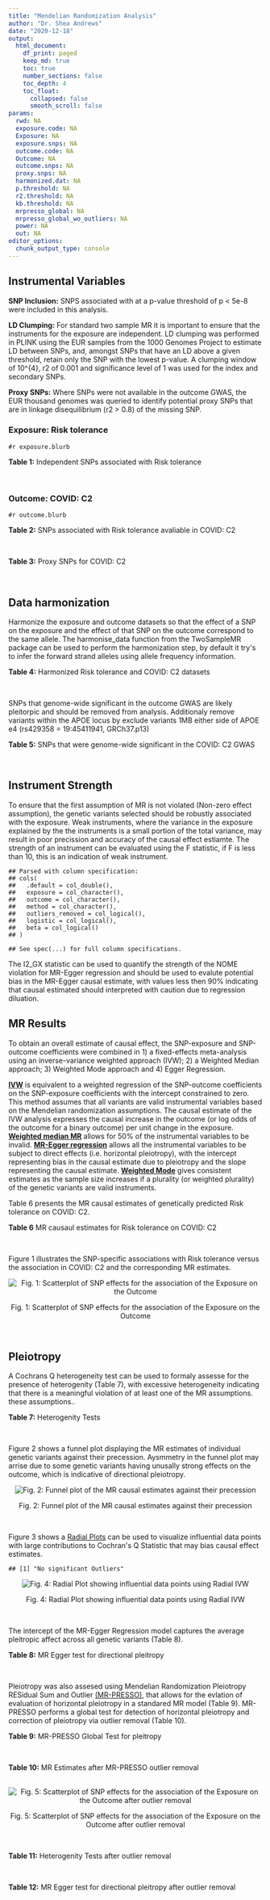 ```yaml
---
title: "Mendelian Randomization Analysis"
author: "Dr. Shea Andrews"
date: "2020-12-18"
output:
  html_document:
    df_print: paged
    keep_md: true
    toc: true
    number_sections: false
    toc_depth: 4
    toc_float:
      collapsed: false
      smooth_scroll: false
params:
  rwd: NA
  exposure.code: NA
  Exposure: NA
  exposure.snps: NA
  outcome.code: NA
  Outcome: NA
  outcome.snps: NA
  proxy.snps: NA
  harmonized.dat: NA
  p.threshold: NA
  r2.threshold: NA
  kb.threshold: NA
  mrpresso_global: NA
  mrpresso_global_wo_outliers: NA
  power: NA
  out: NA
editor_options:
  chunk_output_type: console
---
```







## Instrumental Variables
**SNP Inclusion:** SNPS associated with at a p-value threshold of p < 5e-8 were included in this analysis.
<br>

**LD Clumping:** For standard two sample MR it is important to ensure that the instruments for the exposure are independent. LD clumping was performed in PLINK using the EUR samples from the 1000 Genomes Project to estimate LD between SNPs, and, amongst SNPs that have an LD above a given threshold, retain only the SNP with the lowest p-value. A clumping window of 10^{4}, r2 of 0.001 and significance level of 1 was used for the index and secondary SNPs.
<br>

**Proxy SNPs:** Where SNPs were not available in the outcome GWAS, the EUR thousand genomes was queried to identify potential proxy SNPs that are in linkage disequilibrium (r2 > 0.8) of the missing SNP.
<br>

### Exposure: Risk tolerance
`#r exposure.blurb`
<br>

**Table 1:** Independent SNPs associated with Risk tolerance
<div data-pagedtable="false">
  <script data-pagedtable-source type="application/json">
{"columns":[{"label":["SNP"],"name":[1],"type":["chr"],"align":["left"]},{"label":["CHROM"],"name":[2],"type":["dbl"],"align":["right"]},{"label":["POS"],"name":[3],"type":["dbl"],"align":["right"]},{"label":["REF"],"name":[4],"type":["chr"],"align":["left"]},{"label":["ALT"],"name":[5],"type":["chr"],"align":["left"]},{"label":["AF"],"name":[6],"type":["dbl"],"align":["right"]},{"label":["BETA"],"name":[7],"type":["dbl"],"align":["right"]},{"label":["SE"],"name":[8],"type":["dbl"],"align":["right"]},{"label":["Z"],"name":[9],"type":["dbl"],"align":["right"]},{"label":["P"],"name":[10],"type":["dbl"],"align":["right"]},{"label":["N"],"name":[11],"type":["dbl"],"align":["right"]},{"label":["TRAIT"],"name":[12],"type":["chr"],"align":["left"]}],"data":[{"1":"rs10914678","2":"1","3":"33767228","4":"G","5":"T","6":"0.3758080","7":"0.01189","8":"0.00215","9":"5.530233","10":"3.452e-08","11":"466571","12":"Risk_tolerance"},{"1":"rs35068223","2":"1","3":"204967186","4":"A","5":"T","6":"0.2060360","7":"0.01433","8":"0.00260","9":"5.511540","10":"3.472e-08","11":"466571","12":"Risk_tolerance"},{"1":"rs3818802","2":"1","3":"243449881","4":"G","5":"A","6":"0.5271020","7":"0.01361","8":"0.00211","9":"6.450237","10":"1.240e-10","11":"466571","12":"Risk_tolerance"},{"1":"rs12617392","2":"2","3":"27336827","4":"C","5":"A","6":"0.4502930","7":"-0.01171","8":"0.00211","9":"-5.549763","10":"2.808e-08","11":"466571","12":"Risk_tolerance"},{"1":"rs10865313","2":"2","3":"60117297","4":"A","5":"G","6":"0.5672470","7":"0.01168","8":"0.00212","9":"5.509430","10":"3.785e-08","11":"466571","12":"Risk_tolerance"},{"1":"rs359243","2":"2","3":"60475509","4":"T","5":"C","6":"0.6176930","7":"0.01190","8":"0.00214","9":"5.560750","10":"2.876e-08","11":"466571","12":"Risk_tolerance"},{"1":"rs283914","2":"3","3":"17330649","4":"T","5":"C","6":"0.4648750","7":"-0.01201","8":"0.00210","9":"-5.719050","10":"1.039e-08","11":"466571","12":"Risk_tolerance"},{"1":"rs62250712","2":"3","3":"85513716","4":"C","5":"T","6":"0.6113340","7":"-0.02469","8":"0.00216","9":"-11.430556","10":"2.465e-30","11":"466571","12":"Risk_tolerance"},{"1":"rs4434184","2":"3","3":"181422854","4":"A","5":"G","6":"0.1887900","7":"0.01751","8":"0.00273","9":"6.413920","10":"1.440e-10","11":"466571","12":"Risk_tolerance"},{"1":"rs279846","2":"4","3":"46329886","4":"C","5":"T","6":"0.4443490","7":"-0.01151","8":"0.00210","9":"-5.480952","10":"4.082e-08","11":"466571","12":"Risk_tolerance"},{"1":"rs992493","2":"4","3":"106180264","4":"T","5":"C","6":"0.7908070","7":"-0.01697","8":"0.00267","9":"-6.355810","10":"2.159e-10","11":"466571","12":"Risk_tolerance"},{"1":"rs12639706","2":"4","3":"157638546","4":"C","5":"T","6":"0.0812904","7":"0.01985","8":"0.00364","9":"5.453297","10":"4.883e-08","11":"466571","12":"Risk_tolerance"},{"1":"rs6923811","2":"6","3":"27289776","4":"T","5":"C","6":"0.3212040","7":"-0.01381","8":"0.00225","9":"-6.137780","10":"8.235e-10","11":"466571","12":"Risk_tolerance"},{"1":"rs34905321","2":"6","3":"109131107","4":"T","5":"C","6":"0.4229130","7":"-0.01205","8":"0.00211","9":"-5.710900","10":"1.209e-08","11":"466571","12":"Risk_tolerance"},{"1":"rs8180817","2":"7","3":"114047542","4":"G","5":"C","6":"0.4630120","7":"-0.01549","8":"0.00211","9":"-7.341232","10":"2.317e-13","11":"466571","12":"Risk_tolerance"},{"1":"rs9641536","2":"7","3":"114979967","4":"A","5":"T","6":"0.5060670","7":"-0.01265","8":"0.00209","9":"-6.052630","10":"1.527e-09","11":"466571","12":"Risk_tolerance"},{"1":"rs4841041","2":"8","3":"8654541","4":"C","5":"G","6":"0.7707730","7":"0.01499","8":"0.00245","9":"6.118370","10":"9.615e-10","11":"466571","12":"Risk_tolerance"},{"1":"rs7834566","2":"8","3":"33611488","4":"A","5":"G","6":"0.4803050","7":"-0.01160","8":"0.00209","9":"-5.550240","10":"3.022e-08","11":"466571","12":"Risk_tolerance"},{"1":"rs9650210","2":"8","3":"65496059","4":"C","5":"A","6":"0.1109790","7":"-0.02158","8":"0.00331","9":"-6.519637","10":"6.730e-11","11":"466571","12":"Risk_tolerance"},{"1":"rs7817124","2":"8","3":"81404008","4":"G","5":"C","6":"0.2717890","7":"0.01591","8":"0.00246","9":"6.467480","10":"9.537e-11","11":"466571","12":"Risk_tolerance"},{"1":"rs9630089","2":"10","3":"98968967","4":"G","5":"A","6":"0.5645060","7":"-0.01181","8":"0.00212","9":"-5.570755","10":"2.336e-08","11":"466571","12":"Risk_tolerance"},{"1":"rs7112324","2":"11","3":"29073285","4":"A","5":"T","6":"0.3136740","7":"-0.01245","8":"0.00225","9":"-5.533330","10":"3.173e-08","11":"466571","12":"Risk_tolerance"},{"1":"rs7951031","2":"11","3":"104303010","4":"C","5":"A","6":"0.1588700","7":"0.01640","8":"0.00295","9":"5.559322","10":"2.804e-08","11":"466571","12":"Risk_tolerance"},{"1":"rs6575642","2":"14","3":"98556621","4":"A","5":"G","6":"0.4973980","7":"0.01178","8":"0.00210","9":"5.609520","10":"1.973e-08","11":"466571","12":"Risk_tolerance"},{"1":"rs2098747","2":"16","3":"71358937","4":"G","5":"A","6":"0.3119650","7":"0.01248","8":"0.00229","9":"5.449782","10":"4.887e-08","11":"466571","12":"Risk_tolerance"},{"1":"rs62074192","2":"17","3":"16245127","4":"G","5":"A","6":"0.5105790","7":"0.01172","8":"0.00209","9":"5.607656","10":"2.195e-08","11":"466571","12":"Risk_tolerance"},{"1":"rs1382119","2":"18","3":"53459905","4":"C","5":"T","6":"0.3588240","7":"0.01283","8":"0.00221","9":"5.805430","10":"6.093e-09","11":"466571","12":"Risk_tolerance"},{"1":"rs28520003","2":"22","3":"46411969","4":"G","5":"A","6":"0.3065600","7":"-0.01253","8":"0.00228","9":"-5.495614","10":"4.017e-08","11":"466571","12":"Risk_tolerance"}],"options":{"columns":{"min":{},"max":[10]},"rows":{"min":[10],"max":[10]},"pages":{}}}
  </script>
</div>
<br>

### Outcome: COVID: C2
`#r outcome.blurb`
<br>

**Table 2:** SNPs associated with Risk tolerance avaliable in COVID: C2
<div data-pagedtable="false">
  <script data-pagedtable-source type="application/json">
{"columns":[{"label":["SNP"],"name":[1],"type":["chr"],"align":["left"]},{"label":["CHROM"],"name":[2],"type":["dbl"],"align":["right"]},{"label":["POS"],"name":[3],"type":["dbl"],"align":["right"]},{"label":["REF"],"name":[4],"type":["chr"],"align":["left"]},{"label":["ALT"],"name":[5],"type":["chr"],"align":["left"]},{"label":["AF"],"name":[6],"type":["dbl"],"align":["right"]},{"label":["BETA"],"name":[7],"type":["dbl"],"align":["right"]},{"label":["SE"],"name":[8],"type":["dbl"],"align":["right"]},{"label":["Z"],"name":[9],"type":["dbl"],"align":["right"]},{"label":["P"],"name":[10],"type":["dbl"],"align":["right"]},{"label":["N"],"name":[11],"type":["dbl"],"align":["right"]},{"label":["TRAIT"],"name":[12],"type":["chr"],"align":["left"]}],"data":[{"1":"rs10914678","2":"1","3":"33767228","4":"G","5":"T","6":"0.37660","7":"-0.00280430","8":"0.017052","9":"-0.16445578","10":"0.86940","11":"1279534","12":"covid_vs._population__eur"},{"1":"rs35068223","2":"1","3":"204967186","4":"A","5":"T","6":"0.20670","7":"0.00379370","8":"0.013470","9":"0.28164068","10":"0.77820","11":"1378020","12":"covid_vs._population__eur"},{"1":"rs3818802","2":"1","3":"243449881","4":"G","5":"A","6":"0.53160","7":"0.01853600","8":"0.014458","9":"1.28205838","10":"0.19980","11":"1293091","12":"covid_vs._population__eur"},{"1":"rs12617392","2":"2","3":"27336827","4":"C","5":"A","6":"0.44210","7":"-0.00853000","8":"0.010897","9":"-0.78278425","10":"0.43370","11":"1383939","12":"covid_vs._population__eur"},{"1":"rs10865313","2":"2","3":"60117297","4":"A","5":"G","6":"0.61520","7":"0.01676500","8":"0.010638","9":"1.57595413","10":"0.11500","11":"1393031","12":"covid_vs._population__eur"},{"1":"rs359243","2":"2","3":"60475509","4":"T","5":"C","6":"0.60010","7":"0.00977400","8":"0.011106","9":"0.88006483","10":"0.37880","11":"1382975","12":"covid_vs._population__eur"},{"1":"rs283914","2":"3","3":"17330649","4":"T","5":"C","6":"0.46460","7":"-0.00313780","8":"0.014367","9":"-0.21840329","10":"0.82710","11":"1298046","12":"covid_vs._population__eur"},{"1":"rs62250712","2":"3","3":"85513716","4":"C","5":"T","6":"0.63730","7":"-0.01145100","8":"0.014697","9":"-0.77913860","10":"0.43590","11":"1299010","12":"covid_vs._population__eur"},{"1":"rs4434184","2":"3","3":"181422854","4":"A","5":"G","6":"0.17360","7":"0.01597900","8":"0.015390","9":"1.03827160","10":"0.29910","11":"1374519","12":"covid_vs._population__eur"},{"1":"rs279846","2":"4","3":"46329886","4":"C","5":"T","6":"0.46260","7":"0.00822740","8":"0.010572","9":"0.77822550","10":"0.43640","11":"1393031","12":"covid_vs._population__eur"},{"1":"rs992493","2":"4","3":"106180264","4":"T","5":"C","6":"0.80020","7":"0.03327200","8":"0.012989","9":"2.56155208","10":"0.01042","11":"1393031","12":"covid_vs._population__eur"},{"1":"rs12639706","2":"4","3":"157638546","4":"C","5":"T","6":"0.09433","7":"-0.03921300","8":"0.018976","9":"-2.06645236","10":"0.03878","11":"1393695","12":"covid_vs._population__eur"},{"1":"rs6923811","2":"6","3":"27289776","4":"T","5":"C","6":"0.27140","7":"0.02110000","8":"0.011299","9":"1.86742190","10":"0.06184","11":"1393695","12":"covid_vs._population__eur"},{"1":"rs34905321","2":"6","3":"109131107","4":"T","5":"C","6":"0.43140","7":"-0.00466340","8":"0.011034","9":"-0.42263912","10":"0.67250","11":"741245","12":"covid_vs._population__eur"},{"1":"rs8180817","2":"7","3":"114047542","4":"G","5":"C","6":"0.44010","7":"-0.01574000","8":"0.010967","9":"-1.43521474","10":"0.15120","11":"1383639","12":"covid_vs._population__eur"},{"1":"rs9641536","2":"7","3":"114979967","4":"A","5":"T","6":"0.48600","7":"-0.02221200","8":"0.011256","9":"-1.97334755","10":"0.04846","11":"1374819","12":"covid_vs._population__eur"},{"1":"rs4841041","2":"8","3":"8654541","4":"C","5":"G","6":"0.75830","7":"0.00908760","8":"0.012214","9":"0.74403144","10":"0.45690","11":"1393695","12":"covid_vs._population__eur"},{"1":"rs7834566","2":"8","3":"33611488","4":"A","5":"G","6":"0.47980","7":"-0.01004200","8":"0.010888","9":"-0.92229978","10":"0.35640","11":"1383939","12":"covid_vs._population__eur"},{"1":"rs9650210","2":"8","3":"65496059","4":"C","5":"A","6":"0.12700","7":"-0.02135500","8":"0.016994","9":"-1.25661998","10":"0.20890","11":"1118839","12":"covid_vs._population__eur"},{"1":"rs7817124","2":"8","3":"81404008","4":"G","5":"C","6":"0.22450","7":"0.00304420","8":"0.012068","9":"0.25225389","10":"0.80080","11":"1393995","12":"covid_vs._population__eur"},{"1":"rs9630089","2":"10","3":"98968967","4":"G","5":"A","6":"0.54490","7":"-0.00233420","8":"0.011630","9":"-0.20070507","10":"0.84090","11":"1374519","12":"covid_vs._population__eur"},{"1":"rs7112324","2":"11","3":"29073285","4":"A","5":"T","6":"0.34630","7":"-0.00449200","8":"0.012193","9":"-0.36840810","10":"0.71260","11":"1374519","12":"covid_vs._population__eur"},{"1":"rs7951031","2":"11","3":"104303010","4":"C","5":"A","6":"0.16220","7":"0.00052871","8":"0.015190","9":"0.03480645","10":"0.97220","11":"1118537","12":"covid_vs._population__eur"},{"1":"rs6575642","2":"14","3":"98556621","4":"A","5":"G","6":"0.47220","7":"0.00798980","8":"0.011430","9":"0.69902012","10":"0.48460","11":"1374819","12":"covid_vs._population__eur"},{"1":"rs2098747","2":"16","3":"71358937","4":"G","5":"A","6":"0.30400","7":"-0.00906970","8":"0.012005","9":"-0.75549354","10":"0.45000","11":"1374519","12":"covid_vs._population__eur"},{"1":"rs62074192","2":"17","3":"16245127","4":"G","5":"A","6":"0.49840","7":"-0.00626540","8":"0.015328","9":"-0.40875522","10":"0.68270","11":"1288654","12":"covid_vs._population__eur"},{"1":"rs1382119","2":"18","3":"53459905","4":"C","5":"T","6":"0.36870","7":"0.01643200","8":"0.010921","9":"1.50462412","10":"0.13240","11":"1393031","12":"covid_vs._population__eur"},{"1":"rs28520003","2":"22","3":"46411969","4":"G","5":"A","6":"0.30500","7":"-0.02088900","8":"0.016563","9":"-1.26118457","10":"0.20730","11":"1288654","12":"covid_vs._population__eur"}],"options":{"columns":{"min":{},"max":[10]},"rows":{"min":[10],"max":[10]},"pages":{}}}
  </script>
</div>
<br>

**Table 3:** Proxy SNPs for COVID: C2
<div data-pagedtable="false">
  <script data-pagedtable-source type="application/json">
{"columns":[{"label":["proxy.outcome"],"name":[1],"type":["lgl"],"align":["right"]},{"label":["target_snp"],"name":[2],"type":["lgl"],"align":["right"]},{"label":["proxy_snp"],"name":[3],"type":["lgl"],"align":["right"]},{"label":["ld.r2"],"name":[4],"type":["lgl"],"align":["right"]},{"label":["Dprime"],"name":[5],"type":["lgl"],"align":["right"]},{"label":["ref.proxy"],"name":[6],"type":["lgl"],"align":["right"]},{"label":["alt.proxy"],"name":[7],"type":["lgl"],"align":["right"]},{"label":["CHROM"],"name":[8],"type":["lgl"],"align":["right"]},{"label":["POS"],"name":[9],"type":["lgl"],"align":["right"]},{"label":["ALT.proxy"],"name":[10],"type":["lgl"],"align":["right"]},{"label":["REF.proxy"],"name":[11],"type":["lgl"],"align":["right"]},{"label":["AF"],"name":[12],"type":["lgl"],"align":["right"]},{"label":["BETA"],"name":[13],"type":["lgl"],"align":["right"]},{"label":["SE"],"name":[14],"type":["lgl"],"align":["right"]},{"label":["P"],"name":[15],"type":["lgl"],"align":["right"]},{"label":["N"],"name":[16],"type":["lgl"],"align":["right"]},{"label":["ref"],"name":[17],"type":["lgl"],"align":["right"]},{"label":["alt"],"name":[18],"type":["lgl"],"align":["right"]},{"label":["ALT"],"name":[19],"type":["lgl"],"align":["right"]},{"label":["REF"],"name":[20],"type":["lgl"],"align":["right"]},{"label":["PHASE"],"name":[21],"type":["lgl"],"align":["right"]}],"data":[{"1":"NA","2":"NA","3":"NA","4":"NA","5":"NA","6":"NA","7":"NA","8":"NA","9":"NA","10":"NA","11":"NA","12":"NA","13":"NA","14":"NA","15":"NA","16":"NA","17":"NA","18":"NA","19":"NA","20":"NA","21":"NA"}],"options":{"columns":{"min":{},"max":[10]},"rows":{"min":[10],"max":[10]},"pages":{}}}
  </script>
</div>
<br>

## Data harmonization
Harmonize the exposure and outcome datasets so that the effect of a SNP on the exposure and the effect of that SNP on the outcome correspond to the same allele. The harmonise_data function from the TwoSampleMR package can be used to perform the harmonization step, by default it try's to infer the forward strand alleles using allele frequency information.
<br>

**Table 4:** Harmonized Risk tolerance and COVID: C2 datasets
<div data-pagedtable="false">
  <script data-pagedtable-source type="application/json">
{"columns":[{"label":["SNP"],"name":[1],"type":["chr"],"align":["left"]},{"label":["effect_allele.exposure"],"name":[2],"type":["chr"],"align":["left"]},{"label":["other_allele.exposure"],"name":[3],"type":["chr"],"align":["left"]},{"label":["effect_allele.outcome"],"name":[4],"type":["chr"],"align":["left"]},{"label":["other_allele.outcome"],"name":[5],"type":["chr"],"align":["left"]},{"label":["beta.exposure"],"name":[6],"type":["dbl"],"align":["right"]},{"label":["beta.outcome"],"name":[7],"type":["dbl"],"align":["right"]},{"label":["eaf.exposure"],"name":[8],"type":["dbl"],"align":["right"]},{"label":["eaf.outcome"],"name":[9],"type":["dbl"],"align":["right"]},{"label":["remove"],"name":[10],"type":["lgl"],"align":["right"]},{"label":["palindromic"],"name":[11],"type":["lgl"],"align":["right"]},{"label":["ambiguous"],"name":[12],"type":["lgl"],"align":["right"]},{"label":["id.outcome"],"name":[13],"type":["chr"],"align":["left"]},{"label":["chr.outcome"],"name":[14],"type":["dbl"],"align":["right"]},{"label":["pos.outcome"],"name":[15],"type":["dbl"],"align":["right"]},{"label":["se.outcome"],"name":[16],"type":["dbl"],"align":["right"]},{"label":["z.outcome"],"name":[17],"type":["dbl"],"align":["right"]},{"label":["pval.outcome"],"name":[18],"type":["dbl"],"align":["right"]},{"label":["samplesize.outcome"],"name":[19],"type":["dbl"],"align":["right"]},{"label":["outcome"],"name":[20],"type":["chr"],"align":["left"]},{"label":["mr_keep.outcome"],"name":[21],"type":["lgl"],"align":["right"]},{"label":["pval_origin.outcome"],"name":[22],"type":["chr"],"align":["left"]},{"label":["chr.exposure"],"name":[23],"type":["dbl"],"align":["right"]},{"label":["pos.exposure"],"name":[24],"type":["dbl"],"align":["right"]},{"label":["se.exposure"],"name":[25],"type":["dbl"],"align":["right"]},{"label":["z.exposure"],"name":[26],"type":["dbl"],"align":["right"]},{"label":["pval.exposure"],"name":[27],"type":["dbl"],"align":["right"]},{"label":["samplesize.exposure"],"name":[28],"type":["dbl"],"align":["right"]},{"label":["exposure"],"name":[29],"type":["chr"],"align":["left"]},{"label":["mr_keep.exposure"],"name":[30],"type":["lgl"],"align":["right"]},{"label":["pval_origin.exposure"],"name":[31],"type":["chr"],"align":["left"]},{"label":["id.exposure"],"name":[32],"type":["chr"],"align":["left"]},{"label":["action"],"name":[33],"type":["dbl"],"align":["right"]},{"label":["mr_keep"],"name":[34],"type":["lgl"],"align":["right"]},{"label":["pt"],"name":[35],"type":["dbl"],"align":["right"]},{"label":["pleitropy_keep"],"name":[36],"type":["lgl"],"align":["right"]},{"label":["mrpresso_RSSobs"],"name":[37],"type":["lgl"],"align":["right"]},{"label":["mrpresso_pval"],"name":[38],"type":["lgl"],"align":["right"]},{"label":["mrpresso_keep"],"name":[39],"type":["lgl"],"align":["right"]}],"data":[{"1":"rs10865313","2":"G","3":"A","4":"G","5":"A","6":"0.01168","7":"0.01676500","8":"0.5672470","9":"0.61520","10":"FALSE","11":"FALSE","12":"FALSE","13":"rypzUv","14":"2","15":"60117297","16":"0.010638","17":"1.57595413","18":"0.11500","19":"1393031","20":"covidhgi2020anaC2v4eur23andMe","21":"TRUE","22":"reported","23":"2","24":"60117297","25":"0.00212","26":"5.509430","27":"3.785e-08","28":"466571","29":"Linner2019risk","30":"TRUE","31":"reported","32":"59S4WW","33":"2","34":"TRUE","35":"5e-08","36":"TRUE","37":"NA","38":"NA","39":"TRUE"},{"1":"rs10914678","2":"T","3":"G","4":"T","5":"G","6":"0.01189","7":"-0.00280430","8":"0.3758080","9":"0.37660","10":"FALSE","11":"FALSE","12":"FALSE","13":"rypzUv","14":"1","15":"33767228","16":"0.017052","17":"-0.16445578","18":"0.86940","19":"1279534","20":"covidhgi2020anaC2v4eur23andMe","21":"TRUE","22":"reported","23":"1","24":"33767228","25":"0.00215","26":"5.530233","27":"3.452e-08","28":"466571","29":"Linner2019risk","30":"TRUE","31":"reported","32":"59S4WW","33":"2","34":"TRUE","35":"5e-08","36":"TRUE","37":"NA","38":"NA","39":"TRUE"},{"1":"rs12617392","2":"A","3":"C","4":"A","5":"C","6":"-0.01171","7":"-0.00853000","8":"0.4502930","9":"0.44210","10":"FALSE","11":"FALSE","12":"FALSE","13":"rypzUv","14":"2","15":"27336827","16":"0.010897","17":"-0.78278425","18":"0.43370","19":"1383939","20":"covidhgi2020anaC2v4eur23andMe","21":"TRUE","22":"reported","23":"2","24":"27336827","25":"0.00211","26":"-5.549763","27":"2.808e-08","28":"466571","29":"Linner2019risk","30":"TRUE","31":"reported","32":"59S4WW","33":"2","34":"TRUE","35":"5e-08","36":"TRUE","37":"NA","38":"NA","39":"TRUE"},{"1":"rs12639706","2":"T","3":"C","4":"T","5":"C","6":"0.01985","7":"-0.03921300","8":"0.0812904","9":"0.09433","10":"FALSE","11":"FALSE","12":"FALSE","13":"rypzUv","14":"4","15":"157638546","16":"0.018976","17":"-2.06645236","18":"0.03878","19":"1393695","20":"covidhgi2020anaC2v4eur23andMe","21":"TRUE","22":"reported","23":"4","24":"157638546","25":"0.00364","26":"5.453297","27":"4.883e-08","28":"466571","29":"Linner2019risk","30":"TRUE","31":"reported","32":"59S4WW","33":"2","34":"TRUE","35":"5e-08","36":"TRUE","37":"NA","38":"NA","39":"TRUE"},{"1":"rs1382119","2":"T","3":"C","4":"T","5":"C","6":"0.01283","7":"0.01643200","8":"0.3588240","9":"0.36870","10":"FALSE","11":"FALSE","12":"FALSE","13":"rypzUv","14":"18","15":"53459905","16":"0.010921","17":"1.50462412","18":"0.13240","19":"1393031","20":"covidhgi2020anaC2v4eur23andMe","21":"TRUE","22":"reported","23":"18","24":"53459905","25":"0.00221","26":"5.805430","27":"6.093e-09","28":"466571","29":"Linner2019risk","30":"TRUE","31":"reported","32":"59S4WW","33":"2","34":"TRUE","35":"5e-08","36":"TRUE","37":"NA","38":"NA","39":"TRUE"},{"1":"rs2098747","2":"A","3":"G","4":"A","5":"G","6":"0.01248","7":"-0.00906970","8":"0.3119650","9":"0.30400","10":"FALSE","11":"FALSE","12":"FALSE","13":"rypzUv","14":"16","15":"71358937","16":"0.012005","17":"-0.75549354","18":"0.45000","19":"1374519","20":"covidhgi2020anaC2v4eur23andMe","21":"TRUE","22":"reported","23":"16","24":"71358937","25":"0.00229","26":"5.449782","27":"4.887e-08","28":"466571","29":"Linner2019risk","30":"TRUE","31":"reported","32":"59S4WW","33":"2","34":"TRUE","35":"5e-08","36":"TRUE","37":"NA","38":"NA","39":"TRUE"},{"1":"rs279846","2":"T","3":"C","4":"T","5":"C","6":"-0.01151","7":"0.00822740","8":"0.4443490","9":"0.46260","10":"FALSE","11":"FALSE","12":"FALSE","13":"rypzUv","14":"4","15":"46329886","16":"0.010572","17":"0.77822550","18":"0.43640","19":"1393031","20":"covidhgi2020anaC2v4eur23andMe","21":"TRUE","22":"reported","23":"4","24":"46329886","25":"0.00210","26":"-5.480952","27":"4.082e-08","28":"466571","29":"Linner2019risk","30":"TRUE","31":"reported","32":"59S4WW","33":"2","34":"TRUE","35":"5e-08","36":"TRUE","37":"NA","38":"NA","39":"TRUE"},{"1":"rs283914","2":"C","3":"T","4":"C","5":"T","6":"-0.01201","7":"-0.00313780","8":"0.4648750","9":"0.46460","10":"FALSE","11":"FALSE","12":"FALSE","13":"rypzUv","14":"3","15":"17330649","16":"0.014367","17":"-0.21840329","18":"0.82710","19":"1298046","20":"covidhgi2020anaC2v4eur23andMe","21":"TRUE","22":"reported","23":"3","24":"17330649","25":"0.00210","26":"-5.719050","27":"1.039e-08","28":"466571","29":"Linner2019risk","30":"TRUE","31":"reported","32":"59S4WW","33":"2","34":"TRUE","35":"5e-08","36":"TRUE","37":"NA","38":"NA","39":"TRUE"},{"1":"rs28520003","2":"A","3":"G","4":"A","5":"G","6":"-0.01253","7":"-0.02088900","8":"0.3065600","9":"0.30500","10":"FALSE","11":"FALSE","12":"FALSE","13":"rypzUv","14":"22","15":"46411969","16":"0.016563","17":"-1.26118457","18":"0.20730","19":"1288654","20":"covidhgi2020anaC2v4eur23andMe","21":"TRUE","22":"reported","23":"22","24":"46411969","25":"0.00228","26":"-5.495614","27":"4.017e-08","28":"466571","29":"Linner2019risk","30":"TRUE","31":"reported","32":"59S4WW","33":"2","34":"TRUE","35":"5e-08","36":"TRUE","37":"NA","38":"NA","39":"TRUE"},{"1":"rs34905321","2":"C","3":"T","4":"C","5":"T","6":"-0.01205","7":"-0.00466340","8":"0.4229130","9":"0.43140","10":"FALSE","11":"FALSE","12":"FALSE","13":"rypzUv","14":"6","15":"109131107","16":"0.011034","17":"-0.42263912","18":"0.67250","19":"741245","20":"covidhgi2020anaC2v4eur23andMe","21":"TRUE","22":"reported","23":"6","24":"109131107","25":"0.00211","26":"-5.710900","27":"1.209e-08","28":"466571","29":"Linner2019risk","30":"TRUE","31":"reported","32":"59S4WW","33":"2","34":"TRUE","35":"5e-08","36":"TRUE","37":"NA","38":"NA","39":"TRUE"},{"1":"rs35068223","2":"T","3":"A","4":"T","5":"A","6":"0.01433","7":"0.00379370","8":"0.2060360","9":"0.20670","10":"FALSE","11":"TRUE","12":"FALSE","13":"rypzUv","14":"1","15":"204967186","16":"0.013470","17":"0.28164068","18":"0.77820","19":"1378020","20":"covidhgi2020anaC2v4eur23andMe","21":"TRUE","22":"reported","23":"1","24":"204967186","25":"0.00260","26":"5.511540","27":"3.472e-08","28":"466571","29":"Linner2019risk","30":"TRUE","31":"reported","32":"59S4WW","33":"2","34":"TRUE","35":"5e-08","36":"TRUE","37":"NA","38":"NA","39":"TRUE"},{"1":"rs359243","2":"C","3":"T","4":"C","5":"T","6":"0.01190","7":"0.00977400","8":"0.6176930","9":"0.60010","10":"FALSE","11":"FALSE","12":"FALSE","13":"rypzUv","14":"2","15":"60475509","16":"0.011106","17":"0.88006483","18":"0.37880","19":"1382975","20":"covidhgi2020anaC2v4eur23andMe","21":"TRUE","22":"reported","23":"2","24":"60475509","25":"0.00214","26":"5.560750","27":"2.876e-08","28":"466571","29":"Linner2019risk","30":"TRUE","31":"reported","32":"59S4WW","33":"2","34":"TRUE","35":"5e-08","36":"TRUE","37":"NA","38":"NA","39":"TRUE"},{"1":"rs3818802","2":"A","3":"G","4":"A","5":"G","6":"0.01361","7":"0.01853600","8":"0.5271020","9":"0.53160","10":"FALSE","11":"FALSE","12":"FALSE","13":"rypzUv","14":"1","15":"243449881","16":"0.014458","17":"1.28205838","18":"0.19980","19":"1293091","20":"covidhgi2020anaC2v4eur23andMe","21":"TRUE","22":"reported","23":"1","24":"243449881","25":"0.00211","26":"6.450237","27":"1.240e-10","28":"466571","29":"Linner2019risk","30":"TRUE","31":"reported","32":"59S4WW","33":"2","34":"TRUE","35":"5e-08","36":"TRUE","37":"NA","38":"NA","39":"TRUE"},{"1":"rs4434184","2":"G","3":"A","4":"G","5":"A","6":"0.01751","7":"0.01597900","8":"0.1887900","9":"0.17360","10":"FALSE","11":"FALSE","12":"FALSE","13":"rypzUv","14":"3","15":"181422854","16":"0.015390","17":"1.03827160","18":"0.29910","19":"1374519","20":"covidhgi2020anaC2v4eur23andMe","21":"TRUE","22":"reported","23":"3","24":"181422854","25":"0.00273","26":"6.413920","27":"1.440e-10","28":"466571","29":"Linner2019risk","30":"TRUE","31":"reported","32":"59S4WW","33":"2","34":"TRUE","35":"5e-08","36":"TRUE","37":"NA","38":"NA","39":"TRUE"},{"1":"rs4841041","2":"G","3":"C","4":"G","5":"C","6":"0.01499","7":"0.00908760","8":"0.7707730","9":"0.75830","10":"FALSE","11":"TRUE","12":"FALSE","13":"rypzUv","14":"8","15":"8654541","16":"0.012214","17":"0.74403144","18":"0.45690","19":"1393695","20":"covidhgi2020anaC2v4eur23andMe","21":"TRUE","22":"reported","23":"8","24":"8654541","25":"0.00245","26":"6.118370","27":"9.615e-10","28":"466571","29":"Linner2019risk","30":"TRUE","31":"reported","32":"59S4WW","33":"2","34":"TRUE","35":"5e-08","36":"TRUE","37":"NA","38":"NA","39":"TRUE"},{"1":"rs62074192","2":"A","3":"G","4":"A","5":"G","6":"0.01172","7":"-0.00626540","8":"0.5105790","9":"0.49840","10":"FALSE","11":"FALSE","12":"FALSE","13":"rypzUv","14":"17","15":"16245127","16":"0.015328","17":"-0.40875522","18":"0.68270","19":"1288654","20":"covidhgi2020anaC2v4eur23andMe","21":"TRUE","22":"reported","23":"17","24":"16245127","25":"0.00209","26":"5.607656","27":"2.195e-08","28":"466571","29":"Linner2019risk","30":"TRUE","31":"reported","32":"59S4WW","33":"2","34":"TRUE","35":"5e-08","36":"TRUE","37":"NA","38":"NA","39":"TRUE"},{"1":"rs62250712","2":"T","3":"C","4":"T","5":"C","6":"-0.02469","7":"-0.01145100","8":"0.6113340","9":"0.63730","10":"FALSE","11":"FALSE","12":"FALSE","13":"rypzUv","14":"3","15":"85513716","16":"0.014697","17":"-0.77913860","18":"0.43590","19":"1299010","20":"covidhgi2020anaC2v4eur23andMe","21":"TRUE","22":"reported","23":"3","24":"85513716","25":"0.00216","26":"-11.430556","27":"2.465e-30","28":"466571","29":"Linner2019risk","30":"TRUE","31":"reported","32":"59S4WW","33":"2","34":"TRUE","35":"5e-08","36":"TRUE","37":"NA","38":"NA","39":"TRUE"},{"1":"rs6575642","2":"G","3":"A","4":"G","5":"A","6":"0.01178","7":"0.00798980","8":"0.4973980","9":"0.47220","10":"FALSE","11":"FALSE","12":"FALSE","13":"rypzUv","14":"14","15":"98556621","16":"0.011430","17":"0.69902012","18":"0.48460","19":"1374819","20":"covidhgi2020anaC2v4eur23andMe","21":"TRUE","22":"reported","23":"14","24":"98556621","25":"0.00210","26":"5.609520","27":"1.973e-08","28":"466571","29":"Linner2019risk","30":"TRUE","31":"reported","32":"59S4WW","33":"2","34":"TRUE","35":"5e-08","36":"TRUE","37":"NA","38":"NA","39":"TRUE"},{"1":"rs6923811","2":"C","3":"T","4":"C","5":"T","6":"-0.01381","7":"0.02110000","8":"0.3212040","9":"0.27140","10":"FALSE","11":"FALSE","12":"FALSE","13":"rypzUv","14":"6","15":"27289776","16":"0.011299","17":"1.86742190","18":"0.06184","19":"1393695","20":"covidhgi2020anaC2v4eur23andMe","21":"TRUE","22":"reported","23":"6","24":"27289776","25":"0.00225","26":"-6.137780","27":"8.235e-10","28":"466571","29":"Linner2019risk","30":"TRUE","31":"reported","32":"59S4WW","33":"2","34":"TRUE","35":"5e-08","36":"TRUE","37":"NA","38":"NA","39":"TRUE"},{"1":"rs7112324","2":"T","3":"A","4":"T","5":"A","6":"-0.01245","7":"-0.00449200","8":"0.3136740","9":"0.34630","10":"FALSE","11":"TRUE","12":"FALSE","13":"rypzUv","14":"11","15":"29073285","16":"0.012193","17":"-0.36840810","18":"0.71260","19":"1374519","20":"covidhgi2020anaC2v4eur23andMe","21":"TRUE","22":"reported","23":"11","24":"29073285","25":"0.00225","26":"-5.533330","27":"3.173e-08","28":"466571","29":"Linner2019risk","30":"TRUE","31":"reported","32":"59S4WW","33":"2","34":"TRUE","35":"5e-08","36":"TRUE","37":"NA","38":"NA","39":"TRUE"},{"1":"rs7817124","2":"C","3":"G","4":"C","5":"G","6":"0.01591","7":"0.00304420","8":"0.2717890","9":"0.22450","10":"FALSE","11":"TRUE","12":"FALSE","13":"rypzUv","14":"8","15":"81404008","16":"0.012068","17":"0.25225389","18":"0.80080","19":"1393995","20":"covidhgi2020anaC2v4eur23andMe","21":"TRUE","22":"reported","23":"8","24":"81404008","25":"0.00246","26":"6.467480","27":"9.537e-11","28":"466571","29":"Linner2019risk","30":"TRUE","31":"reported","32":"59S4WW","33":"2","34":"TRUE","35":"5e-08","36":"TRUE","37":"NA","38":"NA","39":"TRUE"},{"1":"rs7834566","2":"G","3":"A","4":"G","5":"A","6":"-0.01160","7":"-0.01004200","8":"0.4803050","9":"0.47980","10":"FALSE","11":"FALSE","12":"FALSE","13":"rypzUv","14":"8","15":"33611488","16":"0.010888","17":"-0.92229978","18":"0.35640","19":"1383939","20":"covidhgi2020anaC2v4eur23andMe","21":"TRUE","22":"reported","23":"8","24":"33611488","25":"0.00209","26":"-5.550240","27":"3.022e-08","28":"466571","29":"Linner2019risk","30":"TRUE","31":"reported","32":"59S4WW","33":"2","34":"TRUE","35":"5e-08","36":"TRUE","37":"NA","38":"NA","39":"TRUE"},{"1":"rs7951031","2":"A","3":"C","4":"A","5":"C","6":"0.01640","7":"0.00052871","8":"0.1588700","9":"0.16220","10":"FALSE","11":"FALSE","12":"FALSE","13":"rypzUv","14":"11","15":"104303010","16":"0.015190","17":"0.03480645","18":"0.97220","19":"1118537","20":"covidhgi2020anaC2v4eur23andMe","21":"TRUE","22":"reported","23":"11","24":"104303010","25":"0.00295","26":"5.559322","27":"2.804e-08","28":"466571","29":"Linner2019risk","30":"TRUE","31":"reported","32":"59S4WW","33":"2","34":"TRUE","35":"5e-08","36":"TRUE","37":"NA","38":"NA","39":"TRUE"},{"1":"rs8180817","2":"C","3":"G","4":"C","5":"G","6":"-0.01549","7":"-0.01574000","8":"0.4630120","9":"0.44010","10":"FALSE","11":"TRUE","12":"TRUE","13":"rypzUv","14":"7","15":"114047542","16":"0.010967","17":"-1.43521474","18":"0.15120","19":"1383639","20":"covidhgi2020anaC2v4eur23andMe","21":"TRUE","22":"reported","23":"7","24":"114047542","25":"0.00211","26":"-7.341232","27":"2.317e-13","28":"466571","29":"Linner2019risk","30":"TRUE","31":"reported","32":"59S4WW","33":"2","34":"FALSE","35":"5e-08","36":"TRUE","37":"NA","38":"NA","39":"NA"},{"1":"rs9630089","2":"A","3":"G","4":"A","5":"G","6":"-0.01181","7":"-0.00233420","8":"0.5645060","9":"0.54490","10":"FALSE","11":"FALSE","12":"FALSE","13":"rypzUv","14":"10","15":"98968967","16":"0.011630","17":"-0.20070507","18":"0.84090","19":"1374519","20":"covidhgi2020anaC2v4eur23andMe","21":"TRUE","22":"reported","23":"10","24":"98968967","25":"0.00212","26":"-5.570755","27":"2.336e-08","28":"466571","29":"Linner2019risk","30":"TRUE","31":"reported","32":"59S4WW","33":"2","34":"TRUE","35":"5e-08","36":"TRUE","37":"NA","38":"NA","39":"TRUE"},{"1":"rs9641536","2":"T","3":"A","4":"T","5":"A","6":"-0.01265","7":"0.02221200","8":"0.5060670","9":"0.51400","10":"FALSE","11":"TRUE","12":"TRUE","13":"rypzUv","14":"7","15":"114979967","16":"0.011256","17":"-1.97334755","18":"0.04846","19":"1374819","20":"covidhgi2020anaC2v4eur23andMe","21":"TRUE","22":"reported","23":"7","24":"114979967","25":"0.00209","26":"-6.052630","27":"1.527e-09","28":"466571","29":"Linner2019risk","30":"TRUE","31":"reported","32":"59S4WW","33":"2","34":"FALSE","35":"5e-08","36":"TRUE","37":"NA","38":"NA","39":"NA"},{"1":"rs9650210","2":"A","3":"C","4":"A","5":"C","6":"-0.02158","7":"-0.02135500","8":"0.1109790","9":"0.12700","10":"FALSE","11":"FALSE","12":"FALSE","13":"rypzUv","14":"8","15":"65496059","16":"0.016994","17":"-1.25661998","18":"0.20890","19":"1118839","20":"covidhgi2020anaC2v4eur23andMe","21":"TRUE","22":"reported","23":"8","24":"65496059","25":"0.00331","26":"-6.519637","27":"6.730e-11","28":"466571","29":"Linner2019risk","30":"TRUE","31":"reported","32":"59S4WW","33":"2","34":"TRUE","35":"5e-08","36":"TRUE","37":"NA","38":"NA","39":"TRUE"},{"1":"rs992493","2":"C","3":"T","4":"C","5":"T","6":"-0.01697","7":"0.03327200","8":"0.7908070","9":"0.80020","10":"FALSE","11":"FALSE","12":"FALSE","13":"rypzUv","14":"4","15":"106180264","16":"0.012989","17":"2.56155208","18":"0.01042","19":"1393031","20":"covidhgi2020anaC2v4eur23andMe","21":"TRUE","22":"reported","23":"4","24":"106180264","25":"0.00267","26":"-6.355810","27":"2.159e-10","28":"466571","29":"Linner2019risk","30":"TRUE","31":"reported","32":"59S4WW","33":"2","34":"TRUE","35":"5e-08","36":"TRUE","37":"NA","38":"NA","39":"TRUE"}],"options":{"columns":{"min":{},"max":[10]},"rows":{"min":[10],"max":[10]},"pages":{}}}
  </script>
</div>
<br>

SNPs that genome-wide significant in the outcome GWAS are likely pleitorpic and should be removed from analysis. Additionaly remove variants within the APOE locus by exclude variants 1MB either side of APOE e4 (rs429358 = 19:45411941, GRCh37.p13)
<br>


**Table 5:** SNPs that were genome-wide significant in the COVID: C2 GWAS
<div data-pagedtable="false">
  <script data-pagedtable-source type="application/json">
{"columns":[{"label":["SNP"],"name":[1],"type":["chr"],"align":["left"]},{"label":["chr.outcome"],"name":[2],"type":["dbl"],"align":["right"]},{"label":["pos.outcome"],"name":[3],"type":["dbl"],"align":["right"]},{"label":["pval.exposure"],"name":[4],"type":["dbl"],"align":["right"]},{"label":["pval.outcome"],"name":[5],"type":["dbl"],"align":["right"]}],"data":[],"options":{"columns":{"min":{},"max":[10]},"rows":{"min":[10],"max":[10]},"pages":{}}}
  </script>
</div>
<br>


## Instrument Strength
To ensure that the first assumption of MR is not violated (Non-zero effect assumption), the genetic variants selected should be robustly associated with the exposure. Weak instruments, where the variance in the exposure explained by the the instruments is a small portion of the total variance, may result in poor precission and accuracy of the causal effect estiamte. The strength of an instrument can be evaluated using the F statistic, if F is less than 10, this is an indication of weak instrument.


```
## Parsed with column specification:
## cols(
##   .default = col_double(),
##   exposure = col_character(),
##   outcome = col_character(),
##   method = col_character(),
##   outliers_removed = col_logical(),
##   logistic = col_logical(),
##   beta = col_logical()
## )
```

```
## See spec(...) for full column specifications.
```

<div data-pagedtable="false">
  <script data-pagedtable-source type="application/json">
{"columns":[{"label":["outliers_removed"],"name":[1],"type":["lgl"],"align":["right"]},{"label":["pve.exposure"],"name":[2],"type":["dbl"],"align":["right"]},{"label":["F"],"name":[3],"type":["dbl"],"align":["right"]},{"label":["Alpha"],"name":[4],"type":["dbl"],"align":["right"]},{"label":["NCP"],"name":[5],"type":["dbl"],"align":["right"]},{"label":["Power"],"name":[6],"type":["dbl"],"align":["right"]}],"data":[{"1":"FALSE","2":"0.002083927","3":"37.47207","4":"0.05","5":"2.400861","6":"0.3409468"}],"options":{"columns":{"min":{},"max":[10]},"rows":{"min":[10],"max":[10]},"pages":{}}}
  </script>
</div>

The I2_GX statistic can be used to quantify the strength of the NOME violation for MR-Egger regression and should be used to evalute potential bias in the MR-Egger causal estimate, with values less then 90% indicating that causal estimated should interpreted with caution due to regression diluation.

<div data-pagedtable="false">
  <script data-pagedtable-source type="application/json">
{"columns":[{"label":["outliers_removed"],"name":[1],"type":["lgl"],"align":["right"]},{"label":["Isq_gx"],"name":[2],"type":["dbl"],"align":["right"]}],"data":[{"1":"FALSE","2":"0.4425818"},{"1":"TRUE","2":"NA"}],"options":{"columns":{"min":{},"max":[10]},"rows":{"min":[10],"max":[10]},"pages":{}}}
  </script>
</div>


##  MR Results
To obtain an overall estimate of causal effect, the SNP-exposure and SNP-outcome coefficients were combined in 1) a fixed-effects meta-analysis using an inverse-variance weighted approach (IVW); 2) a Weighted Median approach; 3) Weighted Mode approach and 4) Egger Regression.


[**IVW**](https://doi.org/10.1002/gepi.21758) is equivalent to a weighted regression of the SNP-outcome coefficients on the SNP-exposure coefficients with the intercept constrained to zero. This method assumes that all variants are valid instrumental variables based on the Mendelian randomization assumptions. The causal estimate of the IVW analysis expresses the causal increase in the outcome (or log odds of the outcome for a binary outcome) per unit change in the exposure. [**Weighted median MR**](https://doi.org/10.1002/gepi.21965) allows for 50% of the instrumental variables to be invalid. [**MR-Egger regression**](https://doi.org/10.1093/ije/dyw220) allows all the instrumental variables to be subject to direct effects (i.e. horizontal pleiotropy), with the intercept representing bias in the causal estimate due to pleiotropy and the slope representing the causal estimate. [**Weighted Mode**](https://doi.org/10.1093/ije/dyx102) gives consistent estimates as the sample size increases if a plurality (or weighted plurality) of the genetic variants are valid instruments.
<br>



Table 6 presents the MR causal estimates of genetically predicted Risk tolerance on COVID: C2.
<br>

**Table 6** MR causaul estimates for Risk tolerance on COVID: C2
<div data-pagedtable="false">
  <script data-pagedtable-source type="application/json">
{"columns":[{"label":["id.exposure"],"name":[1],"type":["chr"],"align":["left"]},{"label":["id.outcome"],"name":[2],"type":["chr"],"align":["left"]},{"label":["outcome"],"name":[3],"type":["fctr"],"align":["left"]},{"label":["exposure"],"name":[4],"type":["fctr"],"align":["left"]},{"label":["method"],"name":[5],"type":["fctr"],"align":["left"]},{"label":["nsnp"],"name":[6],"type":["int"],"align":["right"]},{"label":["b"],"name":[7],"type":["dbl"],"align":["right"]},{"label":["se"],"name":[8],"type":["dbl"],"align":["right"]},{"label":["pval"],"name":[9],"type":["dbl"],"align":["right"]}],"data":[{"1":"59S4WW","2":"rypzUv","3":"covidhgi2020anaC2v4eur23andMe","4":"Linner2019risk","5":"Inverse variance weighted (fixed effects)","6":"26","7":"0.1970089","8":"0.1784229","9":"0.2695202"},{"1":"59S4WW","2":"rypzUv","3":"covidhgi2020anaC2v4eur23andMe","4":"Linner2019risk","5":"Weighted median","6":"26","7":"0.4146524","8":"0.2602398","9":"0.1110823"},{"1":"59S4WW","2":"rypzUv","3":"covidhgi2020anaC2v4eur23andMe","4":"Linner2019risk","5":"Weighted mode","6":"26","7":"0.5316296","8":"0.3962901","9":"0.1918128"},{"1":"59S4WW","2":"rypzUv","3":"covidhgi2020anaC2v4eur23andMe","4":"Linner2019risk","5":"MR Egger","6":"26","7":"-0.4852922","8":"0.9238869","9":"0.6042133"}],"options":{"columns":{"min":{},"max":[10]},"rows":{"min":[10],"max":[10]},"pages":{}}}
  </script>
</div>
<br>

Figure 1 illustrates the SNP-specific associations with Risk tolerance versus the association in COVID: C2 and the corresponding MR estimates.
<br>

<div class="figure" style="text-align: center">
<img src="/sc/arion/projects/LOAD/shea/Projects/MRcovid/results/MRcovideurwoukbb/Linner2019risk/covidhgi2020anaC2v4eur23andMe/Linner2019risk_5e-8_covidhgi2020anaC2v4eur23andMe_MR_Analaysis_files/figure-html/scatter_plot-1.png" alt="Fig. 1: Scatterplot of SNP effects for the association of the Exposure on the Outcome"  />
<p class="caption">Fig. 1: Scatterplot of SNP effects for the association of the Exposure on the Outcome</p>
</div>
<br>


## Pleiotropy
A Cochrans Q heterogeneity test can be used to formaly assesse for the presence of heterogenity (Table 7), with excessive heterogeneity indicating that there is a meaningful violation of at least one of the MR assumptions.
these assumptions..
<br>

**Table 7:** Heterogenity Tests
<div data-pagedtable="false">
  <script data-pagedtable-source type="application/json">
{"columns":[{"label":["id.exposure"],"name":[1],"type":["chr"],"align":["left"]},{"label":["id.outcome"],"name":[2],"type":["chr"],"align":["left"]},{"label":["outcome"],"name":[3],"type":["fctr"],"align":["left"]},{"label":["exposure"],"name":[4],"type":["fctr"],"align":["left"]},{"label":["method"],"name":[5],"type":["fctr"],"align":["left"]},{"label":["Q"],"name":[6],"type":["dbl"],"align":["right"]},{"label":["Q_df"],"name":[7],"type":["dbl"],"align":["right"]},{"label":["Q_pval"],"name":[8],"type":["dbl"],"align":["right"]}],"data":[{"1":"59S4WW","2":"rypzUv","3":"covidhgi2020anaC2v4eur23andMe","4":"Linner2019risk","5":"MR Egger","6":"28.85639","7":"24","8":"0.2255825"},{"1":"59S4WW","2":"rypzUv","3":"covidhgi2020anaC2v4eur23andMe","4":"Linner2019risk","5":"Inverse variance weighted","6":"29.54294","7":"25","8":"0.2418596"}],"options":{"columns":{"min":{},"max":[10]},"rows":{"min":[10],"max":[10]},"pages":{}}}
  </script>
</div>
<br>

Figure 2 shows a funnel plot displaying the MR estimates of individual genetic variants against their precession. Aysmmetry in the funnel plot may arrise due to some genetic variants having unusally strong effects on the outcome, which is indicative of directional pleiotropy.
<br>

<div class="figure" style="text-align: center">
<img src="/sc/arion/projects/LOAD/shea/Projects/MRcovid/results/MRcovideurwoukbb/Linner2019risk/covidhgi2020anaC2v4eur23andMe/Linner2019risk_5e-8_covidhgi2020anaC2v4eur23andMe_MR_Analaysis_files/figure-html/funnel_plot-1.png" alt="Fig. 2: Funnel plot of the MR causal estimates against their precession"  />
<p class="caption">Fig. 2: Funnel plot of the MR causal estimates against their precession</p>
</div>
<br>

Figure 3 shows a [Radial Plots](https://github.com/WSpiller/RadialMR) can be used to visualize influential data points with large contributions to Cochran's Q Statistic that may bias causal effect estimates.




```
## [1] "No significant Outliers"
```

<div class="figure" style="text-align: center">
<img src="/sc/arion/projects/LOAD/shea/Projects/MRcovid/results/MRcovideurwoukbb/Linner2019risk/covidhgi2020anaC2v4eur23andMe/Linner2019risk_5e-8_covidhgi2020anaC2v4eur23andMe_MR_Analaysis_files/figure-html/Radial_Plot-1.png" alt="Fig. 4: Radial Plot showing influential data points using Radial IVW"  />
<p class="caption">Fig. 4: Radial Plot showing influential data points using Radial IVW</p>
</div>
<br>

The intercept of the MR-Egger Regression model captures the average pleitropic affect across all genetic variants (Table 8).
<br>

**Table 8:** MR Egger test for directional pleitropy
<div data-pagedtable="false">
  <script data-pagedtable-source type="application/json">
{"columns":[{"label":["id.exposure"],"name":[1],"type":["chr"],"align":["left"]},{"label":["id.outcome"],"name":[2],"type":["chr"],"align":["left"]},{"label":["outcome"],"name":[3],"type":["fctr"],"align":["left"]},{"label":["exposure"],"name":[4],"type":["fctr"],"align":["left"]},{"label":["egger_intercept"],"name":[5],"type":["dbl"],"align":["right"]},{"label":["se"],"name":[6],"type":["dbl"],"align":["right"]},{"label":["pval"],"name":[7],"type":["dbl"],"align":["right"]}],"data":[{"1":"59S4WW","2":"rypzUv","3":"covidhgi2020anaC2v4eur23andMe","4":"Linner2019risk","5":"0.009742681","6":"0.01289314","7":"0.4572128"}],"options":{"columns":{"min":{},"max":[10]},"rows":{"min":[10],"max":[10]},"pages":{}}}
  </script>
</div>
<br>

Pleiotropy was also assesed using Mendelian Randomization Pleiotropy RESidual Sum and Outlier [(MR-PRESSO)](https://doi.org/10.1038/s41588-018-0099-7), that allows for the evlation of evaluation of horizontal pleiotropy in a standared MR model (Table 9). MR-PRESSO performs a global test for detection of horizontal pleiotropy and correction of pleiotropy via outlier removal (Table 10).
<br>

**Table 9:** MR-PRESSO Global Test for pleitropy
<div data-pagedtable="false">
  <script data-pagedtable-source type="application/json">
{"columns":[{"label":["id.exposure"],"name":[1],"type":["chr"],"align":["left"]},{"label":["id.outcome"],"name":[2],"type":["chr"],"align":["left"]},{"label":["outcome"],"name":[3],"type":["chr"],"align":["left"]},{"label":["exposure"],"name":[4],"type":["chr"],"align":["left"]},{"label":["pt"],"name":[5],"type":["dbl"],"align":["right"]},{"label":["outliers_removed"],"name":[6],"type":["lgl"],"align":["right"]},{"label":["n_outliers"],"name":[7],"type":["dbl"],"align":["right"]},{"label":["RSSobs"],"name":[8],"type":["dbl"],"align":["right"]},{"label":["pval"],"name":[9],"type":["dbl"],"align":["right"]}],"data":[{"1":"59S4WW","2":"rypzUv","3":"covidhgi2020anaC2v4eur23andMe","4":"Linner2019risk","5":"5e-08","6":"FALSE","7":"0","8":"32.26062","9":"0.2333"}],"options":{"columns":{"min":{},"max":[10]},"rows":{"min":[10],"max":[10]},"pages":{}}}
  </script>
</div>
<br>


**Table 10:** MR Estimates after MR-PRESSO outlier removal
<div data-pagedtable="false">
  <script data-pagedtable-source type="application/json">
{"columns":[{"label":["id.exposure"],"name":[1],"type":["chr"],"align":["left"]},{"label":["id.outcome"],"name":[2],"type":["chr"],"align":["left"]},{"label":["outcome"],"name":[3],"type":["fctr"],"align":["left"]},{"label":["exposure"],"name":[4],"type":["fctr"],"align":["left"]},{"label":["method"],"name":[5],"type":["fctr"],"align":["left"]},{"label":["nsnp"],"name":[6],"type":["int"],"align":["right"]},{"label":["b"],"name":[7],"type":["dbl"],"align":["right"]},{"label":["se"],"name":[8],"type":["dbl"],"align":["right"]},{"label":["pval"],"name":[9],"type":["dbl"],"align":["right"]}],"data":[{"1":"59S4WW","2":"rypzUv","3":"covidhgi2020anaC2v4eur23andMe","4":"Linner2019risk","5":"Inverse variance weighted (fixed effects)","6":"26","7":"0.1970089","8":"0.1784229","9":"0.2695202"},{"1":"59S4WW","2":"rypzUv","3":"covidhgi2020anaC2v4eur23andMe","4":"Linner2019risk","5":"Weighted median","6":"26","7":"0.4146524","8":"0.2659912","9":"0.1190212"},{"1":"59S4WW","2":"rypzUv","3":"covidhgi2020anaC2v4eur23andMe","4":"Linner2019risk","5":"Weighted mode","6":"26","7":"0.5316296","8":"0.4014246","9":"0.1973650"},{"1":"59S4WW","2":"rypzUv","3":"covidhgi2020anaC2v4eur23andMe","4":"Linner2019risk","5":"MR Egger","6":"26","7":"-0.4852922","8":"0.9238869","9":"0.6042133"}],"options":{"columns":{"min":{},"max":[10]},"rows":{"min":[10],"max":[10]},"pages":{}}}
  </script>
</div>
<br>

<div class="figure" style="text-align: center">
<img src="/sc/arion/projects/LOAD/shea/Projects/MRcovid/results/MRcovideurwoukbb/Linner2019risk/covidhgi2020anaC2v4eur23andMe/Linner2019risk_5e-8_covidhgi2020anaC2v4eur23andMe_MR_Analaysis_files/figure-html/scatter_plot_outlier-1.png" alt="Fig. 5: Scatterplot of SNP effects for the association of the Exposure on the Outcome after outlier removal"  />
<p class="caption">Fig. 5: Scatterplot of SNP effects for the association of the Exposure on the Outcome after outlier removal</p>
</div>
<br>

**Table 11:** Heterogenity Tests after outlier removal
<div data-pagedtable="false">
  <script data-pagedtable-source type="application/json">
{"columns":[{"label":["id.exposure"],"name":[1],"type":["chr"],"align":["left"]},{"label":["id.outcome"],"name":[2],"type":["chr"],"align":["left"]},{"label":["outcome"],"name":[3],"type":["fctr"],"align":["left"]},{"label":["exposure"],"name":[4],"type":["fctr"],"align":["left"]},{"label":["method"],"name":[5],"type":["fctr"],"align":["left"]},{"label":["Q"],"name":[6],"type":["dbl"],"align":["right"]},{"label":["Q_df"],"name":[7],"type":["dbl"],"align":["right"]},{"label":["Q_pval"],"name":[8],"type":["dbl"],"align":["right"]}],"data":[{"1":"59S4WW","2":"rypzUv","3":"covidhgi2020anaC2v4eur23andMe","4":"Linner2019risk","5":"MR Egger","6":"28.85639","7":"24","8":"0.2255825"},{"1":"59S4WW","2":"rypzUv","3":"covidhgi2020anaC2v4eur23andMe","4":"Linner2019risk","5":"Inverse variance weighted","6":"29.54294","7":"25","8":"0.2418596"}],"options":{"columns":{"min":{},"max":[10]},"rows":{"min":[10],"max":[10]},"pages":{}}}
  </script>
</div>
<br>

**Table 12:** MR Egger test for directional pleitropy after outlier removal
<div data-pagedtable="false">
  <script data-pagedtable-source type="application/json">
{"columns":[{"label":["id.exposure"],"name":[1],"type":["chr"],"align":["left"]},{"label":["id.outcome"],"name":[2],"type":["chr"],"align":["left"]},{"label":["outcome"],"name":[3],"type":["fctr"],"align":["left"]},{"label":["exposure"],"name":[4],"type":["fctr"],"align":["left"]},{"label":["egger_intercept"],"name":[5],"type":["dbl"],"align":["right"]},{"label":["se"],"name":[6],"type":["dbl"],"align":["right"]},{"label":["pval"],"name":[7],"type":["dbl"],"align":["right"]}],"data":[{"1":"59S4WW","2":"rypzUv","3":"covidhgi2020anaC2v4eur23andMe","4":"Linner2019risk","5":"0.009742681","6":"0.01289314","7":"0.4572128"}],"options":{"columns":{"min":{},"max":[10]},"rows":{"min":[10],"max":[10]},"pages":{}}}
  </script>
</div>
<br>
